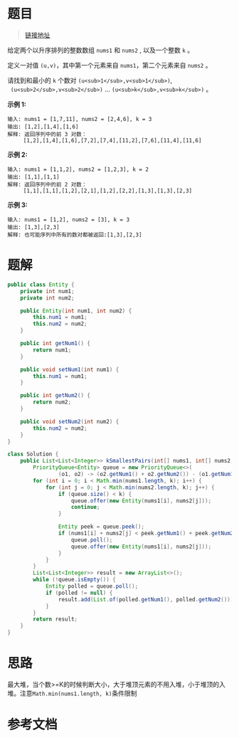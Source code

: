 # 题目

> [链接地址](https://leetcode-cn.com/problems/find-k-pairs-with-smallest-sums/)
>

  给定两个以升序排列的整数数组 `nums1` 和 `nums2` , 以及一个整数 `k` 。

   定义一对值 `(u,v)`，其中第一个元素来自 `nums1`，第二个元素来自 `nums2` 。

 请找到和最小的 `k` 个数对 `(u<sub>1</sub>,v<sub>1</sub>)`, ` (u<sub>2</sub>,v<sub>2</sub>)`  ...  `(u<sub>k</sub>,v<sub>k</sub>)` 。

**示例 1:**

```
输入: nums1 = [1,7,11], nums2 = [2,4,6], k = 3
输出: [1,2],[1,4],[1,6]
解释: 返回序列中的前 3 对数：
     [1,2],[1,4],[1,6],[7,2],[7,4],[11,2],[7,6],[11,4],[11,6]
```

**示例 2:**

```
输入: nums1 = [1,1,2], nums2 = [1,2,3], k = 2
输出: [1,1],[1,1]
解释: 返回序列中的前 2 对数：
     [1,1],[1,1],[1,2],[2,1],[1,2],[2,2],[1,3],[1,3],[2,3]
```

**示例 3:**

```
输入: nums1 = [1,2], nums2 = [3], k = 3 
输出: [1,3],[2,3]
解释: 也可能序列中所有的数对都被返回:[1,3],[2,3]
```

# 题解

```java
public class Entity {
    private int num1;
    private int num2;

    public Entity(int num1, int num2) {
        this.num1 = num1;
        this.num2 = num2;
    }

    public int getNum1() {
        return num1;
    }

    public void setNum1(int num1) {
        this.num1 = num1;
    }

    public int getNum2() {
        return num2;
    }

    public void setNum2(int num2) {
        this.num2 = num2;
    }
}

class Solution {
    public List<List<Integer>> kSmallestPairs(int[] nums1, int[] nums2, int k) {
        PriorityQueue<Entity> queue = new PriorityQueue<>(
                (o1, o2) -> (o2.getNum1() + o2.getNum2()) - (o1.getNum1() + o1.getNum2()));
        for (int i = 0; i < Math.min(nums1.length, k); i++) {
            for (int j = 0; j < Math.min(nums2.length, k); j++) {
                if (queue.size() < k) {
                    queue.offer(new Entity(nums1[i], nums2[j]));
                    continue;
                }

                Entity peek = queue.peek();
                if (nums1[i] + nums2[j] < peek.getNum1() + peek.getNum2()) {
                    queue.poll();
                    queue.offer(new Entity(nums1[i], nums2[j]));
                }
            }
        }
        List<List<Integer>> result = new ArrayList<>();
        while (!queue.isEmpty()) {
            Entity polled = queue.poll();
            if (polled != null) {
                result.add(List.of(polled.getNum1(), polled.getNum2()));
            }
        }
        return result;
    }
}
```

# 思路

最大堆，当个数>=K的时候判断大小，大于堆顶元素的不用入堆，小于堆顶的入堆。注意`Math.min(nums1.length, k)`条件限制

# 参考文档